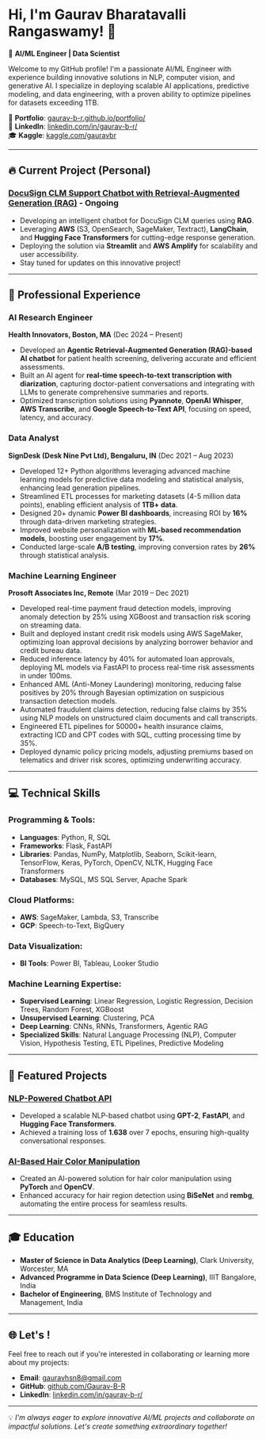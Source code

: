 # Hi, I'm Gaurav Bharatavalli Rangaswamy! 👋  
🚀 **AI/ML Engineer | Data Scientist**

Welcome to my GitHub profile! I'm a passionate AI/ML Engineer with experience building innovative solutions in NLP, computer vision, and generative AI. I specialize in deploying scalable AI applications, predictive modeling, and data engineering, with a proven ability to optimize pipelines for datasets exceeding 1TB.

🌟 **Portfolio**: [gaurav-b-r.github.io/portfolio/](https://gaurav-b-r.github.io/portfolio/)  
💼 **LinkedIn**: [linkedin.com/in/gaurav-b-r/](https://www.linkedin.com/in/gaurav-b-r/)  
🎓 **Kaggle**: [kaggle.com/gauravbr](https://www.kaggle.com/gauravbr)  

---

## 🔥 Current Project (Personal)
### [DocuSign CLM Support Chatbot with Retrieval-Augmented Generation (RAG)](https://github.com/Gaurav-B-R/docusign-clm-chatbot-rag) - Ongoing
- Developing an intelligent chatbot for DocuSign CLM queries using **RAG**.
- Leveraging **AWS** (S3, OpenSearch, SageMaker, Textract), **LangChain**, and **Hugging Face Transformers** for cutting-edge response generation.
- Deploying the solution via **Streamlit** and **AWS Amplify** for scalability and user accessibility.
- Stay tuned for updates on this innovative project!

---

## 💼 Professional Experience
### **AI Research Engineer**  
**Health Innovators, Boston, MA** (Dec 2024 – Present)
- Developed an **Agentic Retrieval-Augmented Generation (RAG)-based AI chatbot** for patient health screening, delivering accurate and efficient assessments.  
- Built an AI agent for **real-time speech-to-text transcription with diarization**, capturing doctor-patient conversations and integrating with LLMs to generate comprehensive summaries and reports.  
- Optimized transcription solutions using **Pyannote**, **OpenAI Whisper**, **AWS Transcribe**, and **Google Speech-to-Text API**, focusing on speed, latency, and accuracy.

### **Data Analyst**  
**SignDesk (Desk Nine Pvt Ltd), Bengaluru, IN** (Dec 2021 – Aug 2023)  
- Developed 12+ Python algorithms leveraging advanced machine learning models for predictive data modeling and statistical analysis, enhancing lead generation pipelines.  
- Streamlined ETL processes for marketing datasets (4-5 million data points), enabling efficient analysis of **1TB+ data**.  
- Designed 20+ dynamic **Power BI dashboards**, increasing ROI by **16%** through data-driven marketing strategies.  
- Improved website personalization with **ML-based recommendation models**, boosting user engagement by **17%**.  
- Conducted large-scale **A/B testing**, improving conversion rates by **26%** through statistical analysis.

### **Machine Learning Engineer**  
**Prosoft Associates Inc, Remote** (Mar 2019 – Dec 2021)  
- Developed real-time payment fraud detection models, improving anomaly detection by 25% using XGBoost and transaction risk scoring on streaming data.
- Built and deployed instant credit risk models using AWS SageMaker, optimizing loan approval decisions by analyzing borrower behavior and credit bureau data.
- Reduced inference latency by 40% for automated loan approvals, deploying ML models via FastAPI to process real-time risk assessments in under 100ms.
- Enhanced AML (Anti-Money Laundering) monitoring, reducing false positives by 20% through Bayesian optimization on suspicious transaction detection models.
- Automated fraudulent claims detection, reducing false claims by 35% using NLP models on unstructured claim documents and call transcripts.
- Engineered ETL pipelines for 50000+ health insurance claims, extracting ICD and CPT codes with SQL, cutting processing time by 35%.
- Deployed dynamic policy pricing models, adjusting premiums based on telematics and driver risk scores, optimizing underwriting accuracy.

---

## 💻 Technical Skills
### Programming & Tools:
- **Languages**: Python, R, SQL  
- **Frameworks**: Flask, FastAPI  
- **Libraries**: Pandas, NumPy, Matplotlib, Seaborn, Scikit-learn, TensorFlow, Keras, PyTorch, OpenCV, NLTK, Hugging Face Transformers  
- **Databases**: MySQL, MS SQL Server, Apache Spark

### Cloud Platforms:
- **AWS**: SageMaker, Lambda, S3, Transcribe  
- **GCP**: Speech-to-Text, BigQuery  

### Data Visualization:
- **BI Tools**: Power BI, Tableau, Looker Studio  

### Machine Learning Expertise:
- **Supervised Learning**: Linear Regression, Logistic Regression, Decision Trees, Random Forest, XGBoost  
- **Unsupervised Learning**: Clustering, PCA  
- **Deep Learning**: CNNs, RNNs, Transformers, Agentic RAG  
- **Specialized Skills**: Natural Language Processing (NLP), Computer Vision, Hypothesis Testing, ETL Pipelines, Predictive Modeling  

---

## 🌟 Featured Projects
### [NLP-Powered Chatbot API](https://github.com/Gaurav-B-R/Clark_SPS_NLP_Chatbot)  
- Developed a scalable NLP-based chatbot using **GPT-2**, **FastAPI**, and **Hugging Face Transformers**.  
- Achieved a training loss of **1.638** over 7 epochs, ensuring high-quality conversational responses.  

### [AI-Based Hair Color Manipulation](https://github.com/Gaurav-B-R/AI-Hair-Color-Manipulation-PyTorch-OpenCV-Rembg)  
- Created an AI-powered solution for hair color manipulation using **PyTorch** and **OpenCV**.  
- Enhanced accuracy for hair region detection using **BiSeNet** and **rembg**, automating the entire process for seamless results.

---

## 🎓 Education
- **Master of Science in Data Analytics (Deep Learning)**, Clark University, Worcester, MA  
- **Advanced Programme in Data Science (Deep Learning)**, IIIT Bangalore, India  
- **Bachelor of Engineering**, BMS Institute of Technology and Management, India  

---

## 🌐 Let's !
Feel free to reach out if you're interested in collaborating or learning more about my projects:  
- **Email**: gauravhsn8@gmail.com  
- **GitHub**: [github.com/Gaurav-B-R](https://github.com/Gaurav-B-R)  
- **LinkedIn**: [linkedin.com/in/gaurav-b-r/](https://www.linkedin.com/in/gaurav-b-r/)  

---

💡 *I'm always eager to explore innovative AI/ML projects and collaborate on impactful solutions. Let's create something extraordinary together!*
